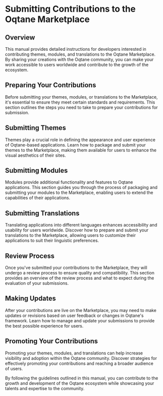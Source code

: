 # Submitting Contributions to the Oqtane Marketplace

## Overview

This manual provides detailed instructions for developers interested in contributing themes, modules, and translations to the Oqtane Marketplace. By sharing your creations with the Oqtane community, you can make your work accessible to users worldwide and contribute to the growth of the ecosystem.

## Preparing Your Contributions

Before submitting your themes, modules, or translations to the Marketplace, it's essential to ensure they meet certain standards and requirements. This section outlines the steps you need to take to prepare your contributions for submission.

## Submitting Themes

Themes play a crucial role in defining the appearance and user experience of Oqtane-based applications. Learn how to package and submit your themes to the Marketplace, making them available for users to enhance the visual aesthetics of their sites.

## Submitting Modules

Modules provide additional functionality and features to Oqtane applications. This section guides you through the process of packaging and submitting your modules to the Marketplace, enabling users to extend the capabilities of their applications.

## Submitting Translations

Translating applications into different languages enhances accessibility and usability for users worldwide. Discover how to prepare and submit your translations to the Marketplace, allowing users to customize their applications to suit their linguistic preferences.

## Review Process

Once you've submitted your contributions to the Marketplace, they will undergo a review process to ensure quality and compatibility. This section provides an overview of the review process and what to expect during the evaluation of your submissions.

## Making Updates

After your contributions are live on the Marketplace, you may need to make updates or revisions based on user feedback or changes in Oqtane's framework. Learn how to manage and update your submissions to provide the best possible experience for users.

## Promoting Your Contributions

Promoting your themes, modules, and translations can help increase visibility and adoption within the Oqtane community. Discover strategies for effectively promoting your contributions and reaching a broader audience of users.

By following the guidelines outlined in this manual, you can contribute to the growth and development of the Oqtane ecosystem while showcasing your talents and expertise to the community.

